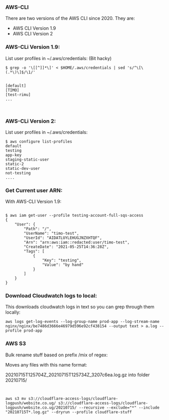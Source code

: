 ### AWS-CLI 

There are two versions of the AWS CLI since 2020.
They are:

* AWS CLI Version 1.9
* AWS CLI Version 2

### AWS-CLi Version 1.9:

List user profiles in ~/.aws/credentials: (Bit hacky)

```
$ grep -o '\[[^]]*\]' < $HOME/.aws/credentials | sed 's/^\[\(.*\)\]$/\1/'


[default]
[TIMO]
[test-rimu]
...



```


### AWS-CLi Version 2:

List user profiles in ~/.aws/credentials:

```
$ aws configure list-profiles
default
testing
app-key
staging-static-user
static-2
static-dev-user
not-testing
....

```

### Get Current user ARN:

With AWS-CLI Version 1.9:

```

$ aws iam get-user --profile testing-account-full-sqs-access
{
    "User": {
        "Path": "/",
        "UserName": "timo-test",
        "UserId": "AIDATLUYLEHUGJNZXHTQF",
        "Arn": "arn:aws:iam::redacted:user/timo-test",
        "CreateDate": "2021-05-25T14:36:28Z",
        "Tags": [
            {
                "Key": "testing",
                "Value": "by hand"
            }
        ]
    }
}

```

### Download Cloudwatch logs to local:

This downloads cloudwatch logs in text so you can grep through them locally:


```
aws logs get-log-events --log-group-name prod-app --log-stream-name nginx/nginx/be7486d3666e46979d596e92cf438154 --output text > a.log --profile prod-app
```




### AWS S3

Bulk rename stuff based on prefix /mix of regex:


Moves any files with this name format: 

20210715T125704Z_20210715T125734Z_3207c6ea.log.gz into folder 20210715/ 
```


aws s3 mv s3://cloudflare-access-logs/cloudflare-logpush/website.co.ug/ s3://cloudflare-access-logs/cloudflare-logpush/website.co.ug/20210715/ --recursive --exclude="*" --include "20210715T*.log.gz" --dryrun --profile cloudflare-stuff

```